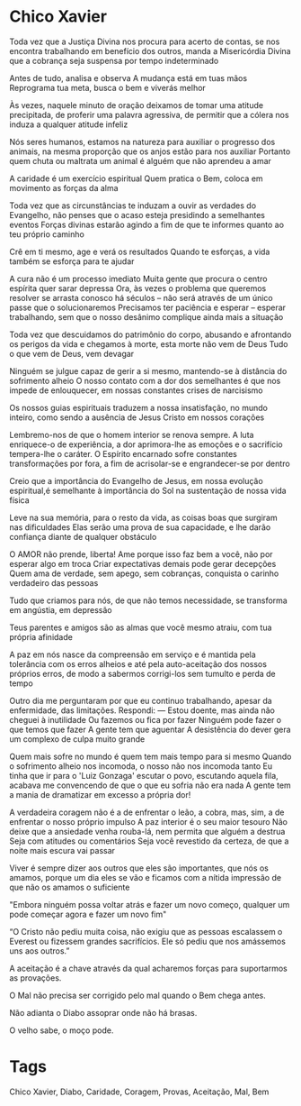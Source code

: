 # Chico Xavier

Toda vez que a Justiça Divina nos procura para acerto de contas, se nos encontra trabalhando em benefício dos outros, manda a Misericórdia Divina que a cobrança seja suspensa por tempo indeterminado

Antes de tudo, analisa e observa A mudança está em tuas mãos Reprograma tua meta, busca o bem e viverás melhor

Às vezes, naquele minuto de oração deixamos de tomar uma atitude precipitada, de proferir uma palavra agressiva, de permitir que a cólera nos induza a qualquer atitude infeliz

Nós seres humanos, estamos na natureza para auxiliar o progresso dos animais, na mesma proporção que os anjos estão para nos auxiliar Portanto quem chuta ou maltrata um animal é alguém que não aprendeu a amar

A caridade é um exercício espiritual Quem pratica o Bem, coloca em movimento as forças da alma

Toda vez que as circunstâncias te induzam a ouvir as verdades do Evangelho, não penses que o acaso esteja presidindo a semelhantes eventos Forças divinas estarão agindo a fim de que te informes quanto ao teu próprio caminho

Crê em ti mesmo, age e verá os resultados Quando te esforças, a vida também se esforça para te ajudar

A cura não é um processo imediato Muita gente que procura o centro espírita quer sarar depressa Ora, às vezes o problema que queremos resolver se arrasta conosco há séculos – não será através de um único passe que o solucionaremos Precisamos ter paciência e esperar – esperar trabalhando, sem que o nosso desânimo complique ainda mais a situação

Toda vez que descuidamos do patrimônio do corpo, abusando e afrontando os perigos da vida e chegamos à morte, esta morte não vem de Deus Tudo o que vem de Deus, vem devagar

Ninguém se julgue capaz de gerir a si mesmo, mantendo-se à distância do sofrimento alheio O nosso contato com a dor dos semelhantes é que nos impede de enlouquecer, em nossas constantes crises de narcisismo

Os nossos guias espirituais traduzem a nossa insatisfação, no mundo inteiro, como sendo a ausência de Jesus Cristo em nossos corações

Lembremo-nos de que o homem interior se renova sempre. A luta enriquece-o de experiência, a dor aprimora-lhe as emoções e o sacrifício tempera-lhe o caráter. O Espírito encarnado sofre constantes transformações por fora, a fim de acrisolar-se e engrandecer-se por dentro

Creio que a importância do Evangelho de Jesus, em nossa evolução espiritual,é semelhante à importância do Sol na sustentação de nossa vida física

Leve na sua memória, para o resto da vida, as coisas boas que surgiram nas dificuldades Elas serão uma prova de sua capacidade, e lhe darão confiança diante de qualquer obstáculo

O AMOR não prende, liberta! Ame porque isso faz bem a você, não por esperar algo em troca Criar expectativas demais pode gerar decepções Quem ama de verdade, sem apego, sem cobranças, conquista o carinho verdadeiro das pessoas

Tudo que criamos para nós, de que não temos necessidade, se transforma em angústia, em depressão

Teus parentes e amigos são as almas que você mesmo atraiu, com tua própria afinidade

A paz em nós nasce da compreensão em serviço e é mantida pela tolerância com os erros alheios e até pela auto-aceitação dos nossos próprios erros, de modo a sabermos corrigi-los sem tumulto e perda de tempo

Outro dia me perguntaram por que eu continuo trabalhando, apesar da enfermidade, das limitações. Respondi: — Estou doente, mas ainda não cheguei à inutilidade Ou fazemos ou fica por fazer Ninguém pode fazer o que temos que fazer A gente tem que aguentar A desistência do dever gera um complexo de culpa muito grande

Quem mais sofre no mundo é quem tem mais tempo para si mesmo Quando o sofrimento alheio nos incomoda, o nosso não nos incomoda tanto Eu tinha que ir para o 'Luiz Gonzaga' escutar o povo, escutando aquela fila, acabava me convencendo de que o que eu sofria não era nada A gente tem a mania de dramatizar em excesso a própria dor!

A verdadeira coragem não é a de enfrentar o leão, a cobra, mas, sim, a de enfrentar o nosso próprio impulso
A paz interior é o seu maior tesouro
Não deixe que a ansiedade venha rouba-lá, nem permita que alguém a destrua
Seja com atitudes ou comentários
Seja você revestido da certeza, de que a noite mais escura vai passar

Viver é sempre dizer aos outros que eles são importantes, que nós os amamos, porque um dia eles se vão e ficamos com a nítida impressão de que não os amamos o suficiente

"Embora ninguém possa voltar atrás e fazer um novo começo, qualquer um pode começar agora e fazer um novo fim"

“O Cristo não pediu muita coisa, não exigiu que as pessoas escalassem o Everest ou fizessem grandes sacrifícios. Ele só pediu que nos amássemos uns aos outros.”

A aceitação é a chave através da qual acharemos forças para suportarmos as provações.

O Mal não precisa ser corrigido pelo mal quando o Bem chega antes.

Não adianta o Diabo assoprar onde não há brasas.

O velho sabe, o moço pode.

# Tags
Chico Xavier, Diabo, Caridade, Coragem, Provas, Aceitação, Mal, Bem


